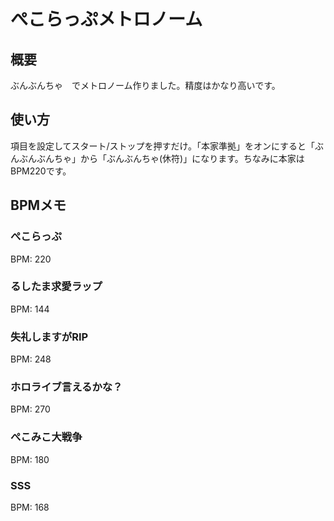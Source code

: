 # ぺこらっぷメトロノーム
## 概要
ぶんぶんちゃ　でメトロノーム作りました。精度はかなり高いです。

## 使い方
項目を設定してスタート/ストップを押すだけ。「本家準拠」をオンにすると「ぶんぶんぶんちゃ」から「ぶんぶんちゃ(休符)」になります。ちなみに本家はBPM220です。

## BPMメモ
### ぺこらっぷ
BPM: 220

### るしたま求愛ラップ
BPM: 144

### 失礼しますがRIP
BPM: 248

### ホロライブ言えるかな？
BPM: 270

### ぺこみこ大戦争
BPM: 180

### SSS
BPM: 168

